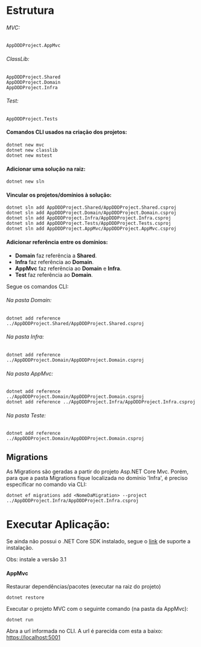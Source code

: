 # Estrutura

###### MVC:
```
AppDDDProject.AppMvc
```

###### ClassLib:
```
AppDDDProject.Shared
AppDDDProject.Domain
AppDDDProject.Infra
```

###### Test:
```
AppDDDProject.Tests 
```

#### Comandos CLI usados na criação dos projetos:
```
dotnet new mvc
dotnet new classlib
dotnet new mstest 
```


#### Adicionar uma solução na raiz: 
```
dotnet new sln
```


#### Vincular os projetos/domínios à solução:
```
dotnet sln add AppDDDProject.Shared/AppDDDProject.Shared.csproj
dotnet sln add AppDDDProject.Domain/AppDDDProject.Domain.csproj
dotnet sln add AppDDDProject.Infra/AppDDDProject.Infra.csproj
dotnet sln add AppDDDProject.Tests/AppDDDProject.Tests.csproj
dotnet sln add AppDDDProject.AppMvc/AppDDDProject.AppMvc.csproj
```


#### Adicionar referência entre os domínios:

- **Domain** faz referência a **Shared**.
- **Infra** faz referência ao **Domain**.
- **AppMvc** faz referência ao **Domain** e **Infra**.
- **Test** faz referência ao **Domain**.

Segue os comandos CLI:

###### Na pasta Domain:
```
dotnet add reference ../AppDDDProject.Shared/AppDDDProject.Shared.csproj
```

###### Na pasta Infra:
```
dotnet add reference ../AppDDDProject.Domain/AppDDDProject.Domain.csproj
```

###### Na pasta AppMvc:
```
dotnet add reference ../AppDDDProject.Domain/AppDDDProject.Domain.csproj
dotnet add reference ../AppDDDProject.Infra/AppDDDProject.Infra.csproj
```

###### Na pasta Teste:
```
dotnet add reference ../AppDDDProject.Domain/AppDDDProject.Domain.csproj
```



## Migrations

As Migrations são geradas a partir do projeto Asp.NET Core Mvc. Porém, para que a pasta Migrations fique localizada no domínio 'Infra', 
é preciso especificar no comando via CLI:

```
dotnet ef migrations add <NomeDaMigration> --project ../AppDDDProject.Infra/AppDDDProject.Infra.csproj
```

# Executar Aplicação:

Se ainda não possui o .NET Core SDK instalado, segue o [link](https://docs.microsoft.com/pt-br/dotnet/core/install/windows?tabs=netcore31) de suporte a instalação.


Obs: instale a versão 3.1

#### AppMvc
Restaurar dependências/pacotes (executar na raiz do projeto)
```
dotnet restore
```

Executar o projeto MVC com o seguinte comando (na pasta da AppMvc):
```
dotnet run
```
Abra a url informada no CLI.
A url é parecida com esta a baixo:
[https://localhost:5001](https://localhost:5001) 









